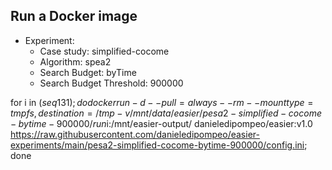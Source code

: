 
## Run a Docker image

 - Experiment: 
   - Case study: simplified-cocome
   - Algorithm: spea2
   - Search Budget: byTime
   - Search Budget Threshold: 900000

for i in $(seq 1 31); do docker run -d --pull=always --rm --mount type=tmpfs,destination=/tmp -v /mnt/data/easier/pesa2-simplified-cocome-bytime-900000/run$i:/mnt/easier-output/ danieledipompeo/easier:v1.0 https://raw.githubusercontent.com/danieledipompeo/easier-experiments/main/pesa2-simplified-cocome-bytime-900000/config.ini; done

